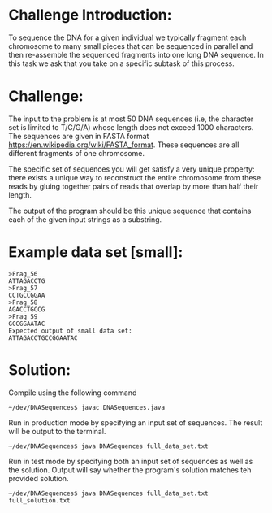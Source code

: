 # Challenge Introduction:
To sequence the DNA for a given individual we typically fragment each chromosome to many small pieces that can be sequenced in parallel and then re-assemble the sequenced fragments into one long DNA sequence. In this task we ask that you take on a specific subtask of this process.


# Challenge:
The input to the problem is at most 50 DNA sequences (i.e, the character set is limited to T/C/G/A) whose length does not exceed 1000 characters. The sequences are given in FASTA format https://en.wikipedia.org/wiki/FASTA_format. These sequences are all different fragments of one chromosome.


The specific set of sequences you will get satisfy a very unique property: there exists a unique way to reconstruct the entire chromosome from these reads by gluing together pairs of reads that overlap by more than half their length.


The output of the program should be this unique sequence that contains each of the given input strings as a substring.


# Example data set [small]:


```
>Frag_56
ATTAGACCTG
>Frag_57
CCTGCCGGAA
>Frag_58
AGACCTGCCG
>Frag_59
GCCGGAATAC
Expected output of small data set:
ATTAGACCTGCCGGAATAC
```

# Solution:
Compile using the following command

`~/dev/DNASequences$ javac DNASequences.java`

Run in production mode by specifying an input set of sequences. The result will be output to the terminal.

`~/dev/DNASequences$ java DNASequences full_data_set.txt`

Run in test mode by specifying both an input set of sequences as well as the solution. Output will say whether the program's solution matches teh provided solution.

`~/dev/DNASequences$ java DNASequences full_data_set.txt full_solution.txt`
